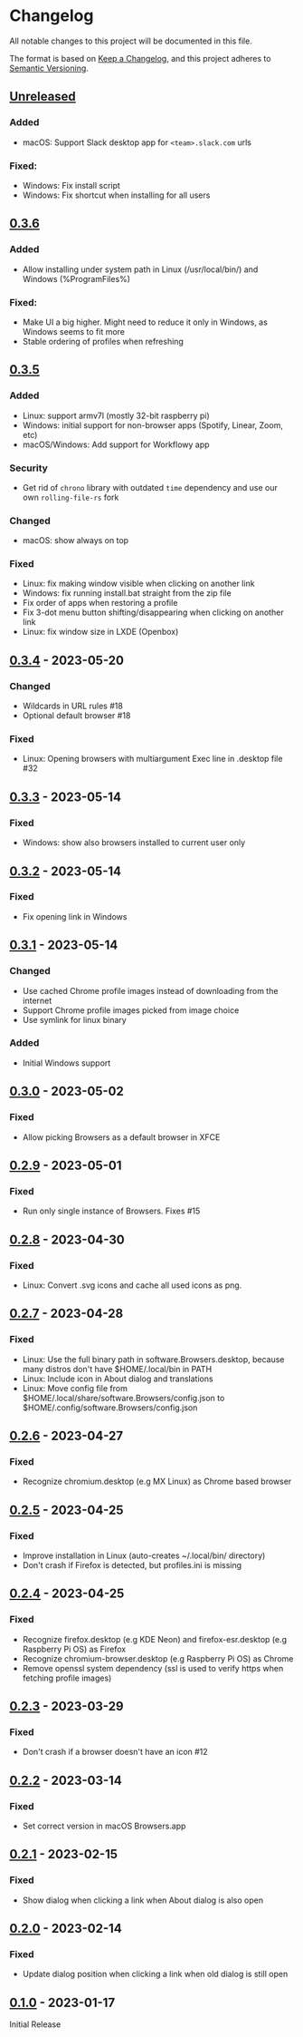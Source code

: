 # Changelog

All notable changes to this project will be documented in this file.

The format is based on [Keep a Changelog](https://keepachangelog.com/en/1.0.0/),
and this project adheres to [Semantic Versioning](https://semver.org/spec/v2.0.0.html).

## [Unreleased]

### Added
- macOS: Support Slack desktop app for `<team>.slack.com` urls

### Fixed:
- Windows: Fix install script
- Windows: Fix shortcut when installing for all users

## [0.3.6]

### Added

- Allow installing under system path in Linux (/usr/local/bin/) and Windows (%ProgramFiles%)

### Fixed:

- Make UI a big higher. Might need to reduce it only in Windows, as Windows seems to fit more
- Stable ordering of profiles when refreshing

## [0.3.5]

### Added

- Linux: support armv7l (mostly 32-bit raspberry pi)
- Windows: initial support for non-browser apps (Spotify, Linear, Zoom, etc)
- macOS/Windows: Add support for Workflowy app

### Security

- Get rid of `chrono` library with outdated `time` dependency and use our own `rolling-file-rs` fork

### Changed

- macOS: show always on top

### Fixed

- Linux: fix making window visible when clicking on another link
- Windows: fix running install.bat straight from the zip file
- Fix order of apps when restoring a profile
- Fix 3-dot menu button shifting/disappearing when clicking on another link
- Linux: fix window size in LXDE (Openbox)

## [0.3.4] - 2023-05-20

### Changed

- Wildcards in URL rules #18
- Optional default browser #18

### Fixed

- Linux: Opening browsers with multiargument Exec line in .desktop file #32

## [0.3.3] - 2023-05-14

### Fixed

- Windows: show also browsers installed to current user only

## [0.3.2] - 2023-05-14

### Fixed

- Fix opening link in Windows

## [0.3.1] - 2023-05-14

### Changed

- Use cached Chrome profile images instead of downloading from the internet
- Support Chrome profile images picked from image choice
- Use symlink for linux binary

### Added

- Initial Windows support

## [0.3.0] - 2023-05-02

### Fixed

- Allow picking Browsers as a default browser in XFCE

## [0.2.9] - 2023-05-01

### Fixed

- Run only single instance of Browsers. Fixes #15

## [0.2.8] - 2023-04-30

### Fixed

- Linux: Convert .svg icons and cache all used icons as png.

## [0.2.7] - 2023-04-28

### Fixed

- Linux: Use the full binary path in software.Browsers.desktop, because many distros don't have $HOME/.local/bin in PATH
- Linux: Include icon in About dialog and translations
- Linux: Move config file from $HOME/.local/share/software.Browsers/config.json to
  $HOME/.config/software.Browsers/config.json

## [0.2.6] - 2023-04-27

### Fixed

- Recognize chromium.desktop (e.g MX Linux) as Chrome based browser

## [0.2.5] - 2023-04-25

### Fixed

- Improve installation in Linux (auto-creates ~/.local/bin/ directory)
- Don't crash if Firefox is detected, but profiles.ini is missing

## [0.2.4] - 2023-04-25

### Fixed

- Recognize firefox.desktop (e.g KDE Neon) and firefox-esr.desktop (e.g Raspberry Pi OS) as Firefox
- Recognize chromium-browser.desktop (e.g Raspberry Pi OS) as Chrome
- Remove openssl system dependency (ssl is used to verify https when fetching profile images)

## [0.2.3] - 2023-03-29

### Fixed

- Don't crash if a browser doesn't have an icon #12

## [0.2.2] - 2023-03-14

### Fixed

- Set correct version in macOS Browsers.app

## [0.2.1] - 2023-02-15

### Fixed

- Show dialog when clicking a link when About dialog is also open

## [0.2.0] - 2023-02-14

### Fixed

- Update dialog position when clicking a link when old dialog is still open

## [0.1.0] - 2023-01-17

Initial Release

[unreleased]: https://github.com/Browsers-software/browsers/compare/0.3.6...HEAD
[0.3.6]: https://github.com/Browsers-software/browsers/releases/tag/0.3.6
[0.3.5]: https://github.com/Browsers-software/browsers/releases/tag/0.3.5
[0.3.4]: https://github.com/Browsers-software/browsers/releases/tag/0.3.4
[0.3.3]: https://github.com/Browsers-software/browsers/releases/tag/0.3.3
[0.3.2]: https://github.com/Browsers-software/browsers/releases/tag/0.3.2
[0.3.1]: https://github.com/Browsers-software/browsers/releases/tag/0.3.1
[0.3.0]: https://github.com/Browsers-software/browsers/releases/tag/0.3.0
[0.2.9]: https://github.com/Browsers-software/browsers/releases/tag/0.2.9
[0.2.8]: https://github.com/Browsers-software/browsers/releases/tag/0.2.8
[0.2.7]: https://github.com/Browsers-software/browsers/releases/tag/0.2.7
[0.2.6]: https://github.com/Browsers-software/browsers/releases/tag/0.2.6
[0.2.5]: https://github.com/Browsers-software/browsers/releases/tag/0.2.5
[0.2.4]: https://github.com/Browsers-software/browsers/releases/tag/0.2.4
[0.2.3]: https://github.com/Browsers-software/browsers/releases/tag/0.2.3
[0.2.2]: https://github.com/Browsers-software/browsers/releases/tag/0.2.2
[0.2.1]: https://github.com/Browsers-software/browsers/releases/tag/0.2.1
[0.2.0]: https://github.com/Browsers-software/browsers/releases/tag/0.2.0
[0.1.0]: https://github.com/Browsers-software/browsers/releases/tag/0.1.0-rc25